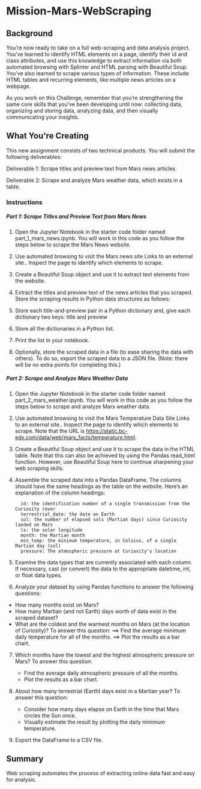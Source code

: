 # Mission-Mars-WebScraping

## Background
You’re now ready to take on a full web-scraping and data analysis project. You’ve learned to identify HTML elements on a page, identify their id and class attributes, and use this knowledge to extract information via both automated browsing with Splinter and HTML parsing with Beautiful Soup. You’ve also learned to scrape various types of information. These include HTML tables and recurring elements, like multiple news articles on a webpage.

As you work on this Challenge, remember that you’re strengthening the same core skills that you’ve been developing until now: collecting data, organizing and storing data, analyzing data, and then visually communicating your insights.



## What You're Creating
This new assignment consists of two technical products. You will submit the following deliverables:

Deliverable 1: Scrape titles and preview text from Mars news articles.

Deliverable 2: Scrape and analyze Mars weather data, which exists in a table.


### Instructions
##### Part 1: Scrape Titles and Preview Text from Mars News

1) Open the Jupyter Notebook in the starter code folder named part_1_mars_news.ipynb. You will work in this code as you follow the steps below to scrape the Mars News website.

2) Use automated browsing to visit the Mars news site Links to an external site.. Inspect the page to identify which elements to scrape.

3) Create a Beautiful Soup object and use it to extract text elements from the website.

4) Extract the titles and preview text of the news articles that you scraped. Store the scraping results in Python data structures as follows:

5) Store each title-and-preview pair in a Python dictionary and, give each dictionary two keys: title and preview

6) Store all the dictionaries in a Python list.

7) Print the list in your notebook.

8) Optionally, store the scraped data in a file (to ease sharing the data with others). To do so, export the scraped data to a JSON file. (Note: there will be no extra points for completing this.)

##### Part 2: Scrape and Analyze Mars Weather Data

1) Open the Jupyter Notebook in the starter code folder named part_2_mars_weather.ipynb. You will work in this code as you follow the steps below to scrape and analyze Mars weather data.

2) Use automated browsing to visit the Mars Temperature Data Site Links to an external site.. Inspect the page to identify which elements to scrape. Note that the URL is https://static.bc-edx.com/data/web/mars_facts/temperature.html.

3) Create a Beautiful Soup object and use it to scrape the data in the HTML table. Note that this can also be achieved by using the Pandas read_html function. However, use Beautiful Soup here to continue sharpening your web scraping skills.

4) Assemble the scraped data into a Pandas DataFrame. The columns should have the same headings as the table on the website. Here’s an explanation of the column headings:

         id: the identification number of a single transmission from the Curiosity rover
         terrestrial_date: the date on Earth
         sol: the number of elapsed sols (Martian days) since Curiosity landed on Mars
         ls: the solar longitude
         month: the Martian month
         min_temp: the minimum temperature, in Celsius, of a single Martian day (sol)
         pressure: The atmospheric pressure at Curiosity's location
         
5) Examine the data types that are currently associated with each column. If necessary, cast (or convert) the data to the appropriate datetime, int, or float data types.

6) Analyze your dataset by using Pandas functions to answer the following questions:

  - How many months exist on Mars?
  - How many Martian (and not Earth) days worth of data exist in the scraped dataset?
  - What are the coldest and the warmest months on Mars (at the location of Curiosity)? To answer this question:
    ==> Find the average minimum daily temperature for all of the months.
    ==> Plot the results as a bar chart.
    
7) Which months have the lowest and the highest atmospheric pressure on Mars? To answer this question:
   - Find the average daily atmospheric pressure of all the months.
   - Plot the results as a bar chart.

8) About how many terrestrial (Earth) days exist in a Martian year? To answer this question:
   - Consider how many days elapse on Earth in the time that Mars circles the Sun once.
   - Visually estimate the result by plotting the daily minimum temperature.

9) Export the DataFrame to a CSV file.
## Summary
Web scraping automates the process of extracting online data fast and easy for analysis.
